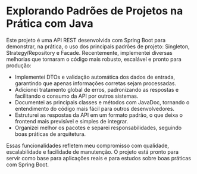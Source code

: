 # Explorando Padrões de Projetos na Prática com Java

Este projeto é uma API REST desenvolvida com Spring Boot para demonstrar, na prática, o uso dos principais padrões de projeto: Singleton, Strategy/Repository e Facade. Recentemente, implementei diversas melhorias que tornaram o código mais robusto, escalável e pronto para produção:

- Implementei DTOs e validação automática dos dados de entrada, garantindo que apenas informações corretas sejam processadas.
- Adicionei tratamento global de erros, padronizando as respostas e facilitando o consumo da API por outros sistemas.
- Documentei as principais classes e métodos com JavaDoc, tornando o entendimento do código mais fácil para outros desenvolvedores.
- Estruturei as respostas da API em um formato padrão, o que deixa o frontend mais previsível e simples de integrar.
- Organizei melhor os pacotes e separei responsabilidades, seguindo boas práticas de arquitetura.

Essas funcionalidades refletem meu compromisso com qualidade, escalabilidade e facilidade de manutenção. O projeto está pronto para servir como base para aplicações reais e para estudos sobre boas práticas com Spring Boot.
